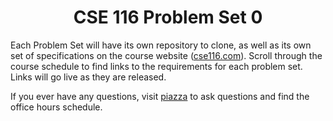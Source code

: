 <div align="center">
  <h1>CSE 116 Problem Set 0</h1>
</div>

Each Problem Set will have its own repository to clone, as well as its own set of specifications on the course website
([cse116.com](https://cse116.com/)). Scroll through the course schedule to find links to the requirements for each
problem set. Links will go live as they are released.

If you ever have any questions, visit [piazza](https://piazza.com/class/meahudzh24h333/) to ask questions and find the
office hours schedule.

